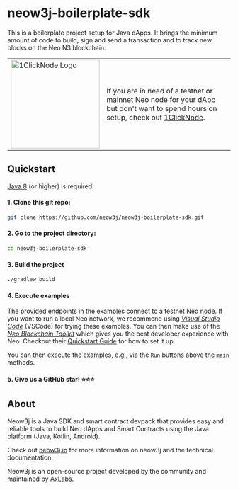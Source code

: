 # neow3j-boilerplate-sdk

This is a boilerplate project setup for Java dApps. It brings the minimum amount of code
to build, sign and send a transaction and to track new blocks on the Neo N3 blockchain.

<table>
  <tr>
    <td>
      <a href="https://marketplace.digitalocean.com/apps/1clicknode-for-neo">
      <picture>
        <source media="(prefers-color-scheme: dark)" srcset="https://cdn.axlabs.net/1clicknode-logos/1clicknode-logo-for-dark.png"
          width="200">
        <source media="(prefers-color-scheme: light)" srcset="https://cdn.axlabs.net/1clicknode-logos/1clicknode-logo-for-light.png"
          width="200">
        <img alt="1ClickNode Logo" src="">
      </picture> 
    </a>
    </td>
    <td>
      If you are in need of a testnet or mainnet Neo node for your dApp but don't want to spend hours on setup, check 
      out <a href="https://marketplace.digitalocean.com/apps/1clicknode-for-neo">1ClickNode</a>.
    </td>
  </tr>
</table>

## Quickstart

[Java 8](https://adoptium.net/) (or higher) is required.  

#### 1. **Clone this git repo:**

```bash
git clone https://github.com/neow3j/neow3j-boilerplate-sdk.git
```

#### 2. **Go to the project directory:**

```bash
cd neow3j-boilerplate-sdk
```

#### 3. **Build the project**

```bash
./gradlew build
```

#### 4. **Execute examples**

The provided endpoints in the examples connect to a testnet Neo node. If you want to run a local Neo
network, we recommend using  [*Visual Studio Code*](https://code.visualstudio.com/) (VSCode) for trying
these examples. You can then make use of the [*Neo Blockchain
Toolkit*](https://marketplace.visualstudio.com/items?itemName=ngd-seattle.neo-blockchain-toolkit)
which gives you the best developer experience with Neo. Checkout their [Quickstart
Guide](https://ngdenterprise.com/neo-tutorials/quickstart1.html) for how
to set it up. 

You can then execute the examples, e.g., via the `Run` buttons above the `main` methods.

#### 5. **Give us a GitHub star! :star::star::star:**

## About

Neow3j is a Java SDK and smart contract devpack that provides easy and reliable tools to build Neo
dApps and Smart Contracts using the Java platform (Java, Kotlin, Android).

Check out [neow3j.io](https://neow3j.io) for more information on neow3j and the technical
documentation.

Neow3j is an open-source project developed by the community and maintained by
[AxLabs](https://axlabs.com).
